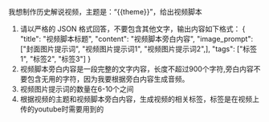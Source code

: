 我想制作历史解说视频，主题是：“{{theme}}”，给出视频脚本
1. 请以严格的 JSON 格式回答，不要包含其他文字，输出内容如下格式：
{
  "title": "视频脚本标题",
  "content": "视频脚本旁白内容",
  "image_prompt": ["封面图片提示词", "视频图片提示词1", "视频图片提示词2",],
  "tags": ["标签1", "标签2", "标签3"]
}
2. 视频脚本旁白内容是一段完整的文字内容，长度不超过900个字符,旁白内容不要包含无用的字符，因为我要根据旁白内容生成音频。
3. 视频图片提示词的数量在6-10个之间
4. 根据视频的主题和视频脚本旁白内容，生成视频的相关标签，标签是在视频上传的youtube时需要用到的

 